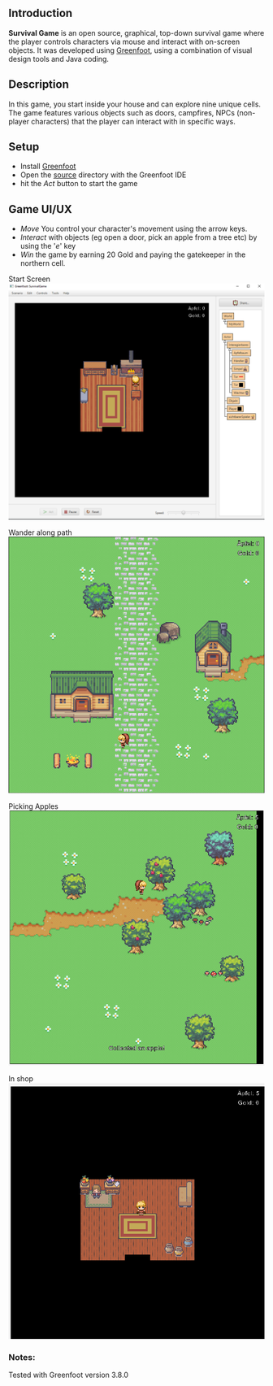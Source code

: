 ## Introduction
__Survival Game__ is an open source, graphical, top-down survival game where the player controls characters via mouse and interact with on-screen objects. It was developed using [Greenfoot](https://www.greenfoot.org/), using a combination of visual design tools and Java coding.

## Description 
In this game, you start inside your house and can explore nine unique cells. The game features various objects such as doors, campfires, NPCs (non-player characters) that the player can interact with in specific ways.


## Setup
* Install [Greenfoot](https://www.greenfoot.org/) 
* Open the [source](./source) directory with the Greenfoot IDE 
* hit the _Act_ button to start the game


## Game UI/UX
 * _Move_ You control your character's movement using the arrow keys. 
  * _Interact_ with objects (eg open a door, pick an apple from a tree etc) by using the '*e*' key
 * _Win_ the game by earning 20 Gold and paying the gatekeeper in the northern cell.


Start Screen
![Game Screenshot](./source/images/Screenshot1.PNG)

Wander along path
![Game Screenshot](./source/images/Screenshot2.PNG)

Picking Apples
![Game Screenshot](./source/images/Screenshot3.PNG)

In shop
![Game Screenshot](./source/images/Screenshot4.PNG)


### Notes:
Tested with Greenfoot version 3.8.0
